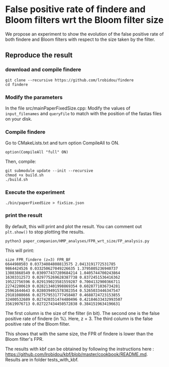 # False positive rate of findere and Bloom filters wrt the Bloom filter size

We propose an experiment to show the evolution of the false positive rate of both findere and Bloom filters with respect to the size taken by the filter.


## Reproduce the result

### download and compile findere

```
git clone --recursive https://github.com/lrobidou/findere
cd findere
```
### Modify the parameters
In the file src/mainPaperFixedSize.cpp: 
Modify the values of `input_filenames` and `queryFile` to match with the position of the fastas files on your disk. 

### Compile findere
Go to CMakeLists.txt and turn option CompileAll to ON.
```
option(CompileAll "full" ON)
```
Then, compile:
```
git submodule update --init --recursive
chmod +x build.sh
./build.sh
```

### Execute the experiment
```
./bin/paperFixedSize > fixSize.json
```

### print the result
By default, this will print and plot the result. You can comment out `plt.show()` to stop plotting the results.
```
python3 paper_companion/HMP_analyses/FPR_wrt_size/FP_analysis.py
```

This will print:
```
size FPR_findere (z=3) FPR_BF
6644980503 0.03734084808813575 2.0413191772531785
9864424526 0.033250627049226635 1.3795805236940737
13083868549 0.030977437289684214 1.0405744700243864
16303312573 0.029775269628387738 0.8372451536416362
19522756596 0.029139023581559287 0.7004132900366711
22742200619 0.028213401998869354 0.6028771036734281
25961644643 0.028039491578302354 0.5265033446347547
29181088666 0.027579531777458487 0.4688724723153855
32400532689 0.027420351474480496 0.42184633432993507
35619976713 0.027227434450572838 0.3841519634196631
```

The first column is the size of the filter (in bit). 
The second one is the false positive rate of findere (in %). Here, z = 3. 
The third column is the false positive rate of the Bloom filter.

This shows that with the same size, the FPR of findere is lower than the Bloom filter's FPR.


The results with kbf can be obtained by following the instructions here : https://github.com/lrobidou/kbf/blob/master/cookbook/README.md. Results are in folder tests_with_kbf.